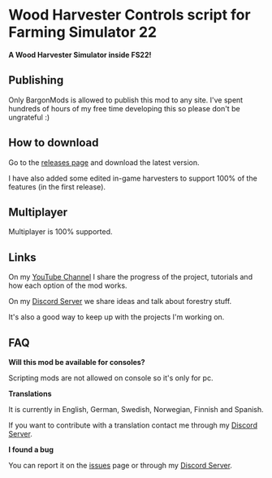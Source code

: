 # Wood Harvester Controls script for Farming Simulator 22

**A Wood Harvester Simulator inside FS22!**

## Publishing

Only BargonMods is allowed to publish this mod to any site.
I've spent hundreds of hours of my free time developing this so please don't be ungrateful :)

## How to download

Go to the [releases page](https://github.com/BargonMods/FS22_WoodHarvesterControls/releases) and download the latest version.

I have also added some edited in-game harvesters to support 100% of the features (in the first release).

## Multiplayer

Multiplayer is 100% supported.

## Links

On my [YouTube Channel](https://www.youtube.com/channel/UCfXgcmFQ0C3NgU5v2Y0fkig) I share the progress of the project, tutorials and how each option of the mod works.

On my [Discord Server](https://discord.com/invite/BhaYevpxjg) we share ideas and talk about forestry stuff.

It's also a good way to keep up with the projects I'm working on.

## FAQ

**Will this mod be available for consoles?**

Scripting mods are not allowed on console so it's only for pc.

**Translations**

It is currently in English, German, Swedish, Norwegian, Finnish and Spanish.

If you want to contribute with a translation contact me through my [Discord Server](https://discord.com/invite/BhaYevpxjg).

**I found a bug**

You can report it on the [issues](https://github.com/BargonMods/FS22_WoodHarvesterControls/issues) page or through my [Discord Server](https://discord.com/invite/BhaYevpxjg).
